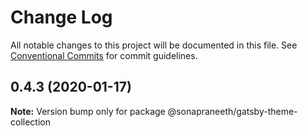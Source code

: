 # Change Log

All notable changes to this project will be documented in this file.
See [Conventional Commits](https://conventionalcommits.org) for commit guidelines.

## 0.4.3 (2020-01-17)

**Note:** Version bump only for package @sonapraneeth/gatsby-theme-collection

